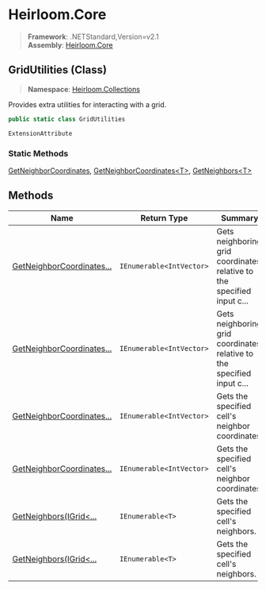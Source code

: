 # Heirloom.Core

> **Framework**: .NETStandard,Version=v2.1  
> **Assembly**: [Heirloom.Core][0]

## GridUtilities (Class)

> **Namespace**: [Heirloom.Collections][0]

Provides extra utilities for interacting with a grid.

```cs
public static class GridUtilities
```

`ExtensionAttribute`

### Static Methods

[GetNeighborCoordinates][1], [GetNeighborCoordinates\<T>][2], [GetNeighbors\<T>][3]

## Methods

| Name                           | Return Type              | Summary                                                                |
|--------------------------------|--------------------------|------------------------------------------------------------------------|
| [GetNeighborCoordinates...][1] | `IEnumerable<IntVector>` | Gets neighboring grid coordinates relative to the specified input c... |
| [GetNeighborCoordinates...][1] | `IEnumerable<IntVector>` | Gets neighboring grid coordinates relative to the specified input c... |
| [GetNeighborCoordinates...][2] | `IEnumerable<IntVector>` | Gets the specified cell's neighbor coordinates.                        |
| [GetNeighborCoordinates...][2] | `IEnumerable<IntVector>` | Gets the specified cell's neighbor coordinates.                        |
| [GetNeighbors<T>(IGrid<...][3] | `IEnumerable<T>`         | Gets the specified cell's neighbors.                                   |
| [GetNeighbors<T>(IGrid<...][3] | `IEnumerable<T>`         | Gets the specified cell's neighbors.                                   |

[0]: ../../Heirloom.Core.md
[1]: GridUtilities/GetNeighborCoordinates.md
[2]: GridUtilities/GetNeighborCoordinates[T].md
[3]: GridUtilities/GetNeighbors[T].md
